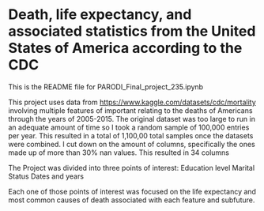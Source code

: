 # Death, life expectancy, and associated statistics from the United States of America according to the CDC
This is the README file for PARODI_Final_project_235.ipynb

This project uses data from https://www.kaggle.com/datasets/cdc/mortality involving 
multiple features of important relating to the deaths of Americans through the years of 2005-2015. The original dataset was too large to run in an adequate amount of time so I took a random sample of 100,000 entries per year. This resulted in a total of 1,100,00 total samples once the datasets were combined. I cut down on the amount of columns, specifically the ones made up of more than 30% nan values. This resulted in 34 columns


The Project was divided into three points of interest: 
Education level
Marital Status
Dates and years

Each one of those points of interest was focused on the life expectancy and most common causes of death associated with each feature and subfuture. 
